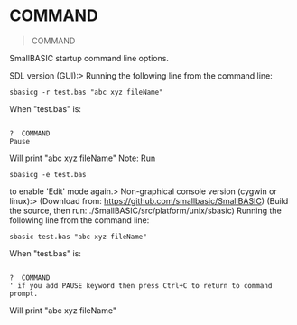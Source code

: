 # COMMAND

> COMMAND

SmallBASIC startup command line options.


SDL version (GUI):>
Running the following line from the command line:

~~~
sbasicg -r test.bas "abc xyz fileName"
~~~

When "test.bas" is:

~~~

?  COMMAND
Pause

~~~

Will print "abc xyz fileName"
Note: Run 
~~~
sbasicg -e test.bas
~~~
 to enable 'Edit' mode again.>
Non-graphical console version (cygwin or linux):>
(Download from: https://github.com/smallbasic/SmallBASIC)
(Build the source, then run: ./SmallBASIC/src/platform/unix/sbasic)
Running the following line from the command line:

~~~
sbasic test.bas "abc xyz fileName"
~~~

When "test.bas" is:

~~~

?  COMMAND
' if you add PAUSE keyword then press Ctrl+C to return to command prompt.

~~~

Will print "abc xyz fileName"

